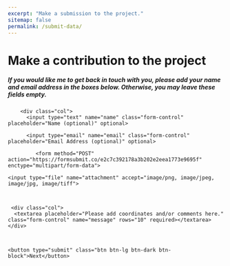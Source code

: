 ```yaml
---
excerpt: "Make a submission to the project."
sitemap: false
permalink: /submit-data/
---
```


<div class="container">
  <h1>Make a contribution to the project</h1>
  <h5>If you would like me to get back in touch with you, please add your name and email address in the boxes below. Otherwise, you may leave these fields empty.</h5>
  <form target="_blank" action="https://formsubmit.co/e2c7c392178a3b202e2eea1773e9695f" method="POST">
    <div class="form-group">
      
        <div class="col">
          <input type="text" name="name" class="form-control" placeholder="Name (optional)" optional>
       
          <input type="email" name="email" class="form-control" placeholder="Email Address (optional)" optional>
          
             <form method="POST" action="https://formsubmit.co/e2c7c392178a3b202e2eea1773e9695f" enctype="multipart/form-data">
   
    <input type="file" name="attachment" accept="image/png, image/jpeg, image/jpg, image/tiff">
            
        

     <div class="col">
      <textarea placeholder="Please add coordinates and/or comments here." class="form-control" name="message" rows="10" required></textarea>
    </div>
               
              
               
    <button type="submit" class="btn btn-lg btn-dark btn-block">Next</button>
    
 <input type="hidden" name="_next" value="https://docs.google.com/forms/d/e/1FAIpQLScAutcCYJjvJxL5FX7-SXAKRzmdF3li7hkPPaNtrdeuBBde4Q/viewform?usp=sf_link">
               
  </form>
</div>
